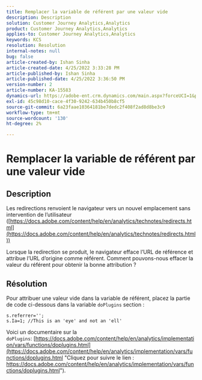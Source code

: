 ```yaml
---
title: Remplacer la variable de référent par une valeur vide
description: Description
solution: Customer Journey Analytics,Analytics
product: Customer Journey Analytics,Analytics
applies-to: Customer Journey Analytics,Analytics
keywords: KCS
resolution: Resolution
internal-notes: null
bug: false
article-created-by: Ishan Sinha
article-created-date: 4/25/2022 3:33:28 PM
article-published-by: Ishan Sinha
article-published-date: 4/25/2022 3:36:50 PM
version-number: 2
article-number: KA-15583
dynamics-url: https://adobe-ent.crm.dynamics.com/main.aspx?forceUCI=1&pagetype=entityrecord&etn=knowledgearticle&id=6520a809-adc4-ec11-a7b6-0022480a1d64
exl-id: 45c98d10-cace-4f30-9242-634b450b8cf5
source-git-commit: 6a23faae10364181be7dedc2f408f2ad8d8be3c9
workflow-type: tm+mt
source-wordcount: '130'
ht-degree: 2%

---
```


# Remplacer la variable de référent par une valeur vide

## Description


Les redirections renvoient le navigateur vers un nouvel emplacement sans intervention de l’utilisateur ([https://docs.adobe.com/content/help/en/analytics/technotes/redirects.html](https://docs.adobe.com/content/help/en/analytics/technotes/redirects.html))

Lorsque la redirection se produit, le navigateur efface l’URL de référence et attribue l’URL d’origine comme référent. Comment pouvons-nous effacer la valeur du référent pour obtenir la bonne attribution ?


## Résolution


Pour attribuer une valeur vide dans la variable de référent, placez la partie de code ci-dessous dans la variable `doPlugins` section :

```
s.referrer='';
s.Ia=1; //This is an 'eye' and not an 'ell'
```


Voici un documentaire sur la `doPlugins`: [https://docs.adobe.com/content/help/en/analytics/implementation/vars/functions/doplugins.html](https://docs.adobe.com/content/help/en/analytics/implementation/vars/functions/doplugins.html "Cliquez pour suivre le lien : https://docs.adobe.com/content/help/en/analytics/implementation/vars/functions/doplugins.html").

